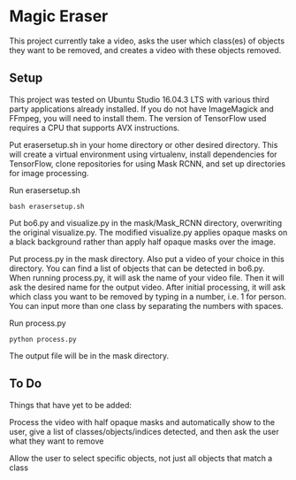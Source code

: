 # Magic Eraser

This project currently take a video, asks the user which class(es) of objects they want to be removed, and creates a video with these objects removed.

## Setup

This project was tested on Ubuntu Studio 16.04.3 LTS with various third party applications already installed. If you do not have ImageMagick and FFmpeg, you will need to install them. The version of TensorFlow used requires a CPU that supports AVX instructions.

Put erasersetup.sh in your home directory or other desired directory. This will create a virtual environment using virtualenv, install dependencies for TensorFlow, clone repositories for using Mask RCNN, and set up directories for image processing.

Run erasersetup.sh
```
bash erasersetup.sh
```

Put bo6.py and visualize.py in the mask/Mask_RCNN directory, overwriting the original visualize.py. The modified visualize.py applies opaque masks on a black background rather than apply half opaque masks over the image.

Put process.py in the mask directory. Also put a video of your choice in this directory. You can find a list of objects that can be detected in bo6.py. When running process.py, it will ask the name of your video file. Then it will ask the desired name for the output video. After initial processing, it will ask which class you want to be removed by typing in a number, i.e. 1 for person. You can input more than one class by separating the numbers with spaces.

Run process.py
```
python process.py
```
The output file will be in the mask directory.

## To Do

Things that have yet to be added:

Process the video with half opaque masks and automatically show to the user, give a list of classes/objects/indices detected, and then ask the user what they want to remove

Allow the user to select specific objects, not just all objects that match a class
